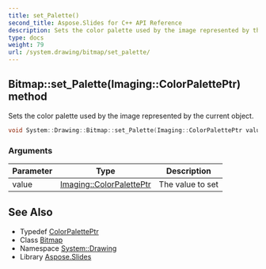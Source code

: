 ```yaml
---
title: set_Palette()
second_title: Aspose.Slides for C++ API Reference
description: Sets the color palette used by the image represented by the current object.
type: docs
weight: 79
url: /system.drawing/bitmap/set_palette/
---
```

## Bitmap::set_Palette(Imaging::ColorPalettePtr) method


Sets the color palette used by the image represented by the current object.

```cpp
void System::Drawing::Bitmap::set_Palette(Imaging::ColorPalettePtr value) override
```


### Arguments

| Parameter | Type | Description |
| --- | --- | --- |
| value | [Imaging::ColorPalettePtr](../../../system.drawing.imaging/colorpaletteptr/) | The value to set |

## See Also

* Typedef [ColorPalettePtr](../../../system.drawing.imaging/colorpaletteptr/)
* Class [Bitmap](../)
* Namespace [System::Drawing](../../)
* Library [Aspose.Slides](../../../)